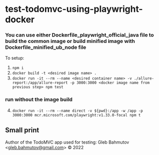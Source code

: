 # test-todomvc-using-playwright-docker

### You can use either Dockerfile_playwright_official_java file to build the common image or build minified image with Dockerfile_minified_ub_node file

To setup:

1.  `npm i`
2.  `docker build -t <desired image name> .`
3.  `docker run -it --rm --name <desired container name> -v ./allure-report:/app/allure-report -p 3000:3000 <docker image name from previous step> npm test`

### run without the image build

4.  `docker run -it --rm --name direct -v ${pwd}:/app -w /app -p 3000:3000 mcr.microsoft.com/playwright:v1.33.0-focal npm t`

## Small print

Author of the TodoMVC app used for testing: Gleb Bahmutov &lt;gleb.bahmutov@gmail.com&gt; &copy; 2022
